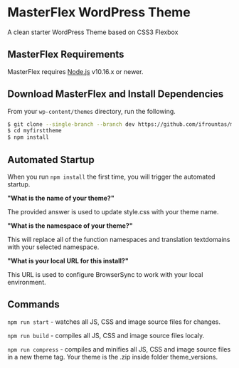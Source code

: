 # MasterFlex WordPress Theme
A clean starter WordPress Theme based on CSS3 Flexbox

## MasterFlex Requirements

MasterFlex requires [Node.js](https://nodejs.org) v10.16.x or newer.

## Download MasterFlex and Install Dependencies
From your `wp-content/themes` directory, run the following. 
```bash
$ git clone --single-branch --branch dev https://github.com/ifrountas/masterflex.git myfirsttheme
$ cd myfirsttheme
$ npm install
```

## Automated Startup 
When you run `npm install` the first time, you will trigger the automated startup. 

**"What is the name of your theme?"**

The provided answer is used to update style.css with your theme name.

**"What is the namespace of your theme?"**

This will replace all of the function namespaces and translation textdomains with your selected namespace.

**"What is your local URL for this install?"**

This URL is used to configure BrowserSync to work with your local environment.

## Commands
`npm run start` - watches all JS, CSS and image source files for changes. 

`npm run build` - compiles all JS, CSS and image source files localy.

`npm run compress` - compiles and minifies all JS, CSS and image source files in a new theme tag. Your theme is the .zip inside folder theme_versions.


